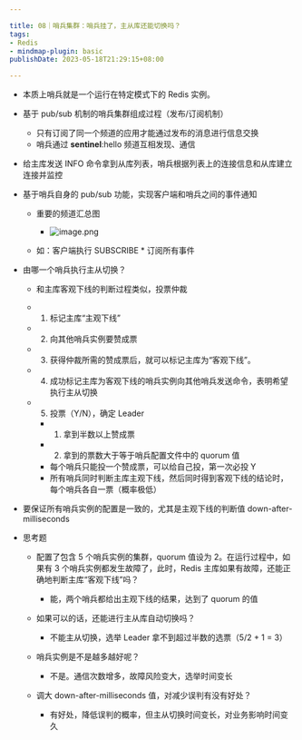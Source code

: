 ```yaml
---

title: 08｜哨兵集群：哨兵挂了，主从库还能切换吗？
tags:
- Redis
- mindmap-plugin: basic
publishDate: 2023-05-18T21:29:15+08:00

---
```


- 本质上哨兵就是一个运行在特定模式下的 Redis 实例。
- 基于 pub/sub 机制的哨兵集群组成过程（发布/订阅机制）

  - 只有订阅了同一个频道的应用才能通过发布的消息进行信息交换
  - 哨兵通过 __sentinel__:hello 频道互相发现、通信

- 给主库发送 INFO 命令拿到从库列表，哨兵根据列表上的连接信息和从库建立连接并监控
- 基于哨兵自身的 pub/sub 功能，实现客户端和哨兵之间的事件通知

  - 重要的频道汇总图
    - ![image.png](https://cdn.jsdelivr.net/gh/11ze/static/images/redis-08-1.png)

  - 如：客户端执行 SUBSCRIBE * 订阅所有事件

- 由哪一个哨兵执行主从切换？

  - 和主库客观下线的判断过程类似，投票仲裁
  - 1. 标记主库“主观下线”
  - 2. 向其他哨兵实例要赞成票
  - 3. 获得仲裁所需的赞成票后，就可以标记主库为“客观下线”。
  - 4. 成功标记主库为客观下线的哨兵实例向其他哨兵发送命令，表明希望执行主从切换
  - 5. 投票（Y/N），确定 Leader

    - 1. 拿到半数以上赞成票
    - 2. 拿到的票数大于等于哨兵配置文件中的 quorum 值
    - 每个哨兵只能投一个赞成票，可以给自己投，第一次必投 Y
    - 所有哨兵同时判断主库主观下线，然后同时得到客观下线的结论时，每个哨兵各自一票（概率极低）

- 要保证所有哨兵实例的配置是一致的，尤其是主观下线的判断值 down-after-milliseconds
- 思考题

  - 配置了包含 5 个哨兵实例的集群，quorum 值设为 2。在运行过程中，如果有 3 个哨兵实例都发生故障了，此时，Redis 主库如果有故障，还能正确地判断主库“客观下线”吗？

    - 能，两个哨兵都给出主观下线的结果，达到了 quorum 的值

  - 如果可以的话，还能进行主从库自动切换吗？

    - 不能主从切换，选举 Leader 拿不到超过半数的选票（5/2 + 1 = 3）

  - 哨兵实例是不是越多越好呢？

    - 不是。通信次数增多，故障风险变大，选举时间变长

  - 调大 down-after-milliseconds 值，对减少误判有没有好处？

    - 有好处，降低误判的概率，但主从切换时间变长，对业务影响时间变久
